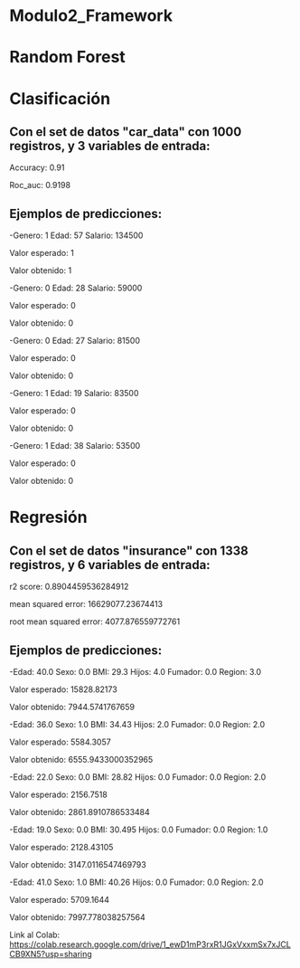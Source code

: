 # Modulo2_Framework

# Random Forest 

# Clasificación 
## Con el set de datos "car_data" con 1000 registros, y 3 variables de entrada:
Accuracy: 0.91

Roc_auc: 0.9198

## Ejemplos de predicciones:
-Genero:  1 Edad:  57 Salario:  134500

Valor esperado:  1

Valor obtenido:  1
	
-Genero:  0 Edad:  28 Salario:  59000

Valor esperado:  0

Valor obtenido:  0
	
-Genero:  0 Edad:  27 Salario:  81500

Valor esperado:  0

Valor obtenido:  0
	
-Genero:  1 Edad:  19 Salario:  83500

Valor esperado:  0

Valor obtenido:  0
	
-Genero:  1 Edad:  38 Salario:  53500

Valor esperado:  0

Valor obtenido:  0

# Regresión 
## Con el set de datos "insurance" con 1338 registros, y 6 variables de entrada:
r2 score:  0.8904459536284912

mean squared error: 16629077.23674413

root mean squared error:  4077.876559772761

## Ejemplos de predicciones:
-Edad:  40.0 Sexo:  0.0 BMI:  29.3 Hijos:  4.0 Fumador:  0.0 Region:  3.0

Valor esperado:  15828.82173

Valor obtenido:  7944.5741767659
	
-Edad:  36.0 Sexo:  1.0 BMI:  34.43 Hijos:  2.0 Fumador:  0.0 Region:  2.0

Valor esperado:  5584.3057

Valor obtenido:  6555.9433000352965
	
-Edad:  22.0 Sexo:  0.0 BMI:  28.82 Hijos:  0.0 Fumador:  0.0 Region:  2.0

Valor esperado:  2156.7518

Valor obtenido:  2861.8910786533484
	
-Edad:  19.0 Sexo:  0.0 BMI:  30.495 Hijos:  0.0 Fumador:  0.0 Region:  1.0

Valor esperado:  2128.43105

Valor obtenido:  3147.0116547469793
	
-Edad:  41.0 Sexo:  1.0 BMI:  40.26 Hijos:  0.0 Fumador:  0.0 Region:  2.0

Valor esperado:  5709.1644

Valor obtenido:  7997.778038257564

Link al Colab:
https://colab.research.google.com/drive/1_ewD1mP3rxR1JGxVxxmSx7xJCLCB9XN5?usp=sharing
